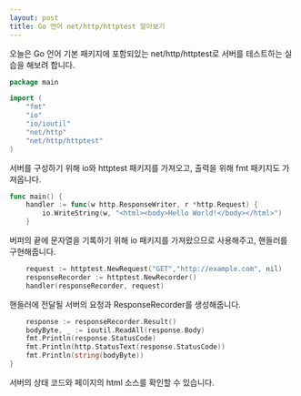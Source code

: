 ```yaml
---
layout: post
title: Go 언어 net/http/httptest 알아보기
---
```


오늘은 Go 언어 기본 패키지에 포함되있는 net/http/httptest로 서버를 테스트하는 실습을 해보려 합니다.

```go
package main

import (
	"fmt"
	"io"
	"io/ioutil"
	"net/http"
	"net/http/httptest"
)
```

서버를 구성하기 위해 io와 httptest 패키지를 가져오고, 출력을 위해 fmt 패키지도 가져옵니다.

```go
func main() {
	handler := func(w http.ResponseWriter, r *http.Request) {
		io.WriteString(w, "<html><body>Hello World!</body></html>")
	}
```

버퍼의 끝에 문자열을 기록하기 위해 io 패키지를 가져왔으므로 사용해주고, 핸들러를 구현해줍니다.

```go
	request := httptest.NewRequest("GET","http://example.com", nil)
	responseRecorder := httptest.NewRecorder()
	handler(responseRecorder, request)
```

핸들러에 전달될 서버의 요청과 ResponseRecorder를 생성해줍니다.

```go
	response := responseRecorder.Result()
	bodyByte, _ := ioutil.ReadAll(response.Body)
	fmt.Println(response.StatusCode)
	fmt.Println(http.StatusText(response.StatusCode))
	fmt.Println(string(bodyByte))
}
```

서버의 상태 코드와 페이지의 html 소스를 확인할 수 있습니다.